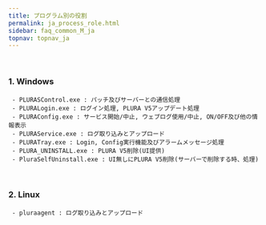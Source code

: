 ```yaml
---
title: プログラム別の役割
permalink: ja_process_role.html
sidebar: faq_common_M_ja
topnav: topnav_ja
---
```


<br />

### 1. Windows

     - PLURASControl.exe : パッチ及びサーバーとの通信処理
     - PLURALogin.exe : ログイン処理, PLURA V5アップデート処理
     - PLURAConfig.exe : サービス開始/中止, ウェブログ使用/中止, ON/OFF及び他の情報表示
     - PLURAService.exe : ログ取り込みとアップロード
     - PLURATray.exe : Login, Config実行機能及びアラームメッセージ処理
     - PLURA_UNINSTALL.exe : PLURA V5削除(UI提供)
     - PluraSelfUninstall.exe : UI無しにPLURA V5削除(サーバーで削除する時、処理)

<br />

### 2. Linux

     - pluraagent : ログ取り込みとアップロード